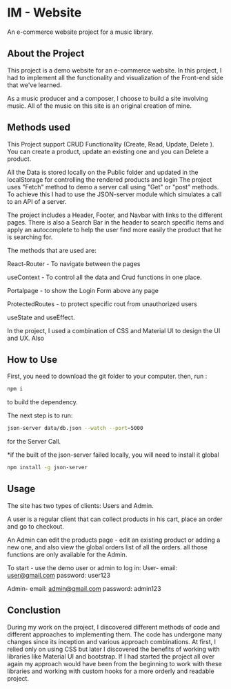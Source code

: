 # IM - Website

An e-commerce website project for a music library.

## About the Project

This project is a demo website for an e-commerce website. In this project, I had to implement all the functionality and visualization of the Front-end side that we've learned.

As a music producer and a composer, I choose to build a site involving music.
All of the music on this site is an original creation of mine.

## Methods used

This Project support CRUD Functionality (Create, Read, Update, Delete ).
You can create a product, update an existing one and you can Delete a product.

All the Data is stored locally on the Public folder and updated in the localStorage for controlling the rendered products and login
The project uses "Fetch" method to demo a server call using "Get" or "post" methods.
To achieve this I had to use the JSON-server module which simulates a call to an API of a server.

The project includes a Header, Footer, and Navbar with links to the different pages.
There is also a Search Bar in the header to search specific items and apply an autocomplete to help the user find more easily the product that he is searching for.

The methods that are used are:

React-Router - To navigate between the pages

useContext - To control all the data and Crud functions in one place.

Portalpage - to show the Login Form above any page

ProtectedRoutes - to protect specific rout from unauthorized users

useState and useEffect.

In the project, I used a combination of CSS and Material UI to design the UI and UX.
Also

## How to Use

First, you need to download the git folder to your computer.
then, run :

```bash
npm i
```

to build the dependency.

The next step is to run:

```bash
json-server data/db.json --watch --port=5000
```

for the Server Call.

\*if the built of the json-server failed locally, you will need to install it global

```bash
npm install -g json-server
```

## Usage

The site has two types of clients: Users and Admin.

A user is a regular client that can collect products in his cart, place an order and go to checkout.

An Admin can edit the products page - edit an existing product or adding a new one,
and also view the global orders list of all the orders. all those functions are only available for the Admin.

To start - use the demo user or admin to log in:
User-
email: user@gmail.com
password: user123

Admin-
email: admin@gmail.com
password: admin123

## Conclustion

During my work on the project, I discovered different methods of code and different approaches to implementing them.
The code has undergone many changes since its inception and various approach combinations.
At first, I relied only on using CSS but later I discovered the benefits of working with libraries like Material UI and bootstrap.
If I had started the project all over again my approach would have been from the beginning to work with these libraries and working with custom hooks for a more orderly and readable project.
